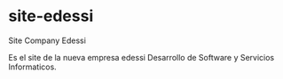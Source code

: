 site-edessi
===========

Site Company Edessi

Es el site de la nueva empresa edessi Desarrollo de Software y Servicios Informaticos.
